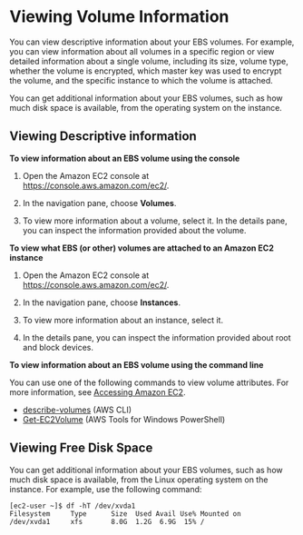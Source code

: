 # Viewing Volume Information<a name="ebs-describing-volumes"></a>

You can view descriptive information about your EBS volumes\. For example, you can view information about all volumes in a specific region or view detailed information about a single volume, including its size, volume type, whether the volume is encrypted, which master key was used to encrypt the volume, and the specific instance to which the volume is attached\.

You can get additional information about your EBS volumes, such as how much disk space is available, from the operating system on the instance\.

## Viewing Descriptive information<a name="ebs-view-information"></a>

**To view information about an EBS volume using the console**

1. Open the Amazon EC2 console at [https://console\.aws\.amazon\.com/ec2/](https://console.aws.amazon.com/ec2/)\.

1. In the navigation pane, choose **Volumes**\. 

1. To view more information about a volume, select it\. In the details pane, you can inspect the information provided about the volume\.

**To view what EBS \(or other\) volumes are attached to an Amazon EC2 instance**

1. Open the Amazon EC2 console at [https://console\.aws\.amazon\.com/ec2/](https://console.aws.amazon.com/ec2/)\.

1. In the navigation pane, choose **Instances**\. 

1. To view more information about an instance, select it\.

1. In the details pane, you can inspect the information provided about root and block devices\.

**To view information about an EBS volume using the command line**

You can use one of the following commands to view volume attributes\. For more information, see [Accessing Amazon EC2](concepts.md#access-ec2)\.
+ [describe\-volumes](https://docs.aws.amazon.com/cli/latest/reference/ec2/describe-volumes.html) \(AWS CLI\)
+ [Get\-EC2Volume](https://docs.aws.amazon.com/powershell/latest/reference/items/Get-EC2Volume.html) \(AWS Tools for Windows PowerShell\)

## Viewing Free Disk Space<a name="ebs-view-free-disk-space"></a>

You can get additional information about your EBS volumes, such as how much disk space is available, from the Linux operating system on the instance\. For example, use the following command:

```
[ec2-user ~]$ df -hT /dev/xvda1
Filesystem     Type      Size  Used Avail Use% Mounted on
/dev/xvda1     xfs       8.0G  1.2G  6.9G  15% /
```
